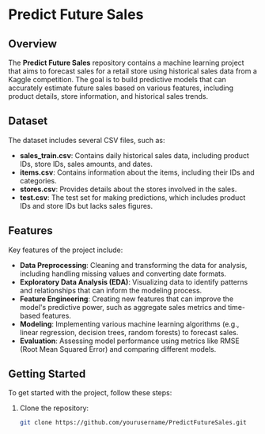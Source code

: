 # Predict Future Sales

## Overview

The **Predict Future Sales** repository contains a machine learning project that aims to forecast sales for a retail store using historical sales data from a Kaggle competition. The goal is to build predictive models that can accurately estimate future sales based on various features, including product details, store information, and historical sales trends.

## Dataset

The dataset includes several CSV files, such as:

- **sales_train.csv**: Contains daily historical sales data, including product IDs, store IDs, sales amounts, and dates.
- **items.csv**: Contains information about the items, including their IDs and categories.
- **stores.csv**: Provides details about the stores involved in the sales.
- **test.csv**: The test set for making predictions, which includes product IDs and store IDs but lacks sales figures.

## Features

Key features of the project include:

- **Data Preprocessing**: Cleaning and transforming the data for analysis, including handling missing values and converting date formats.
- **Exploratory Data Analysis (EDA)**: Visualizing data to identify patterns and relationships that can inform the modeling process.
- **Feature Engineering**: Creating new features that can improve the model's predictive power, such as aggregate sales metrics and time-based features.
- **Modeling**: Implementing various machine learning algorithms (e.g., linear regression, decision trees, random forests) to forecast sales.
- **Evaluation**: Assessing model performance using metrics like RMSE (Root Mean Squared Error) and comparing different models.

## Getting Started

To get started with the project, follow these steps:

1. Clone the repository:
   ```bash
   git clone https://github.com/yourusername/PredictFutureSales.git
